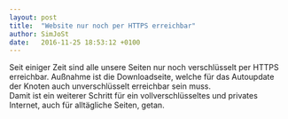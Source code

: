 ```yaml
---
layout: post
title:  "Website nur noch per HTTPS erreichbar"
author: SimJoSt
date:   2016-11-25 18:53:12 +0100
---
```

Seit einiger Zeit sind alle unsere Seiten nur noch verschlüsselt per HTTPS erreichbar. Außnahme ist die Downloadseite, welche für das Autoupdate der Knoten auch unverschlüsselt erreichbar sein muss.  
Damit ist ein weiterer Schritt für ein vollverschlüsseltes und privates Internet, auch für alltägliche Seiten, getan.
